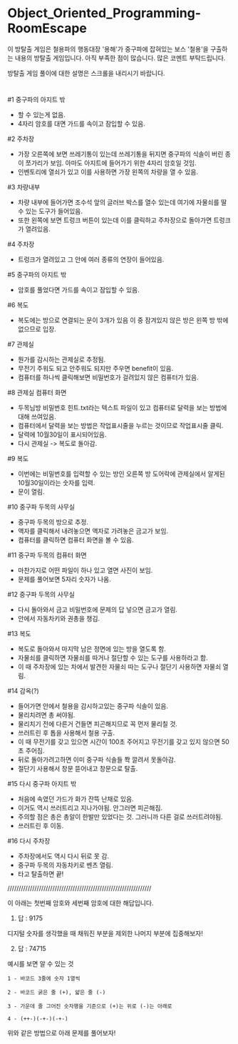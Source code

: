 # Object_Oriented_Programming-RoomEscape
이 방탈출 게임은 철용파의 행동대장 '용해'가 중구파에 잡혀있는 보스 '철용'을 구출하는 내용의 방탈출 게임입니다. 아직 부족한 점이 많습니다. 많은 코멘트 부탁드립니다.

방탈출 게임 풀이에 대한 설명은 스크롤을 내리시기 바랍니다.
#
#
#
#
#
#
#
#
#
#
#
#
#
#
#
#
#
#
#
#
#
#
#
#
#
#
#
#
#
#
#
#
#
#
#
#
#
#
#
#
#
#

#1 중구파의 아지트 밖
- 할 수 있는게 없음.
- 4자리 암호를 대면 가드를 속이고 잠입할 수 있음.

#2 주차장
- 가장 오른쪽에 보면 쓰레기통이 있는데 쓰레기통을 뒤지면 중구파의 식솔이 버린 종이 쪼가리가 보임. 아마도 아지트에 들어가기 위한 4자리 암호일 것임.
- 인벤토리에 열쇠가 있고 이를 사용하면 가장 왼쪽의 차량을 열 수 있음.

#3 차량내부
- 차량 내부에 들어가면 조수석 앞의 글러브 박스를 열수 있는데 여기에 자물쇠를 딸 수 있는 도구가 들어있음.
- 또한 왼쪽에 보면 트렁크 버튼이 있는데 이를 클릭하고 주차장으로 돌아가면 트렁크가 열려있음.

#4 주차장
- 트렁크가 열려있고 그 안에 여러 종류의 연장이 들어있음.

#5 중구파의 아지트 밖
- 암호를 풀었다면 가드를 속이고 잠입할 수 있음.

#6 복도
- 복도에는 방으로 연결되는 문이 3개가 있음 이 중 잠겨있지 않은 방은 왼쪽 방 밖에 없으므로 입장.

#7 관제실
- 뭔가를 감시하는 관제실로 추정됨.
- 무전기 주워도 되고 안주워도 되지만 주우면 benefit이 있음.
- 컴퓨터를 하나씩 클릭해보면 비밀번호가 걸려있지 않은 컴퓨터가 있음.

#8 관제실 컴퓨터 화면
- 두목님방 비밀번호 힌트.txt라는 텍스트 파일이 있고 컴퓨터로 달력을 보는 방법에 대해 쓰여있음.
- 컴퓨터에서 달력을 보는 방법은 작업표시줄을 누르는 것이므로 작업표시줄 클릭.
- 달력에 10월30일이 표시되어있음.
- 다시 관제실 -> 복도로 돌아감.

#9 복도
- 이번에는 비밀번호를 입력할 수 있는 방인 오른쪽 방 도어락에 관제실에서 알게된 10월30일이라는 숫자를 입력.
- 문이 열림.

#10 중구파 두목의 사무실
- 중구파 두목의 방으로 추정.
- 액자를 클릭해서 내려놓으면 액자로 가려놓은 금고가 보임.
- 컴퓨터를 클릭하면 컴퓨터 화면을 볼 수 있음.

#11 중구파 두목의 컴퓨터 화면
- 마찬가지로 어떤 파일이 하나 있고 열면 사진이 보임.
- 문제를 풀어보면 5자리 숫자가 나옴.

#12 중구파 두목의 사무실
- 다시 돌아와서 금고 비밀번호에 문제의 답 넣으면 금고가 열림.
- 안에서 자동차키와 권총을 챙김.

#13 복도
- 복도로 돌아와서 마지막 남은 정면에 있는 방을 열도록 함.
- 자물쇠를 클릭하면 자물쇠를 따거나 절단할 수 있는 도구를 사용하라고 함.
- 이 때 주차장에 있는 차에서 발견한 자물쇠 따는 도구나 절단기 사용하면 자물쇠 열림.

#14 감옥(?)
- 들어가면 안에서 철용을 감시하고있는 중구파 식솔이 있음.
- 물리치려면 총 써야됨.
- 물리치기 전에 다른거 건들면 피곤해지므로 꼭 먼저 물리칠 것.
- 쓰러트린 후 톱을 사용해서 철용 구출.
- 이 때 무전기를 갖고 있으면 시간이 100초 주어지고 무전기를 갖고 있지 않으면 50초 주어짐.
- 뒤로 돌아가려고하면 이미 중구파 식솔들 쫙 깔려서 못돌아감.
- 절단기 사용해서 창문 뜯어내고 창문으로 탈출.

#15 다시 중구파 아지트 밖
- 처음에 속였던 가드가 화가 잔뜩 난채로 있음.
- 이거도 역시 쓰러트리고 지나가야됨. 안그러면 피곤해짐.
- 주의할 점은 총은 총알이 한발만 있었다는 것. 그러니까 다른 걸로 쓰러트려야됨.
- 쓰러트린 후 이동.

#16 다시 주차장
- 주차장에서도 역시 다시 뒤로 못 감.
- 중구파 두목의 자동차키로 벤츠 열림.
- 타고 탈출하면 끝!

////////////////////////////////////////////////////////////////

이 아래는 첫번째 암호와 세번째 암호에 대한 해답입니다.

1. 답 : 9175

디지털 숫자를 생각했을 때 채워진 부분을 제외한 나머지 부분에 집중해보자!

2. 답 : 74715

예시를 보면 알 수 있는 것

	1 - 바코드 3줄에 숫자 1열씩
	
	2 - 바코드 굵은 줄 (+), 얇은 줄 (-)
	
	3 - 가운데 줄 그어진 숫자행을 기준으로 (+)는 위로 (-)는 아래로
	
	4 - (++-)(-+-)(-+-)
	
위와 같은 방법으로 아래 문제를 풀어보자!
